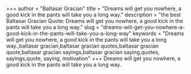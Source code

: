 +++
author = "Baltasar Gracian"
title = "Dreams will get you nowhere, a good kick in the pants will take you a long way."
description = "the best Baltasar Gracian Quote: Dreams will get you nowhere, a good kick in the pants will take you a long way."
slug = "dreams-will-get-you-nowhere-a-good-kick-in-the-pants-will-take-you-a-long-way"
keywords = "Dreams will get you nowhere, a good kick in the pants will take you a long way.,baltasar gracian,baltasar gracian quotes,baltasar gracian quote,baltasar gracian sayings,baltasar gracian saying,quotes, sayings,quote, saying, motivation"
+++
Dreams will get you nowhere, a good kick in the pants will take you a long way.
